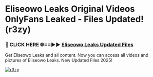 # Eliseowo Leaks Original Videos 0nlyFans Leaked - Files Updated! (r3zy)

<h3>🔴 CLICK HERE 🌐==►► <a href="https://tinyurl.com/2m67pmp6" rel="nofollow">Eliseowo Leaks Updated Files</a></h3>

Get Eliseowo Leaks and all content. Now you can access all videos and pictures of Eliseowo Leaks. New Updated Files 2025!

[![r3zy](https://i.imgur.com/H4QAA4z.gif)](https://tinyurl.com/2m67pmp6)